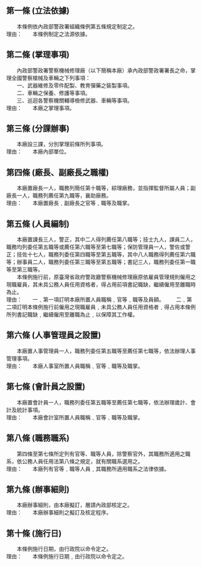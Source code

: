 第一條 (立法依據)
-----------------
　　本條例依內政部警政署組織條例第五條規定制定之。  
理由：　　本條例制定之法源依據。

第二條 (掌理事項)
-----------------
　　內政部警政署警察機械修理廠（以下簡稱本廠）承內政部警政署署長之命，掌理全國警察槍械及車輛之下列事項：  
　　一、武器維修及零件配製、教育彈藥之裝製事項。  
　　二、車輛之保養、修護等事項。  
　　三、巡迴各警察機關輔導檢修武器、車輛等事項。  
理由：　　本廠之掌理事項。

第三條 (分課辦事)
-----------------
　　本廠設三課，分別掌理前條所列事項。  
理由：　　本廠內部單位。

第四條 (廠長、副廠長之職權)
---------------------------
　　本廠置廠長一人，職務列簡任第十職等，綜理廠務，並指揮監督所屬人員；副廠長一人，職務列薦任第九職等，襄助廠務。  
理由：　　本廠置廠長﹑副廠長之官等﹑職等及職掌。

第五條 (人員編制)
-----------------
　　本廠置課長三人，警正，其中二人得列薦任第八職等；技士九人，課員二人，職務均列委任第五職等或薦任第六職等至第七職等；保防管理員一人，警佐或警正；技佐十七人，職務列委任第四職等至第五職等，其中八人職務得列薦任第六職等；辦事員二人，職務列委任第三職等至第五職等；書記三人，職務列委任第一職等至第三職等。  
　　本條例施行前，原臺灣省政府警政廳警察機械修理廠原依雇員管理規則僱用之現職雇員，其未具公務人員任用資格者，得占用前項書記職缺，繼續僱用至離職時為止。  
理由：　　一﹑第一項訂明本廠所置人員職稱﹑官等﹑職等及員額。
　　二﹑第二項訂明本條例施行前僱用之現職雇員﹐未具公務人員任用資格者﹐得占用本條例所列書記職缺﹐繼續僱用至離職為止﹐以保障其工作權。

第六條 (人事管理員之設置)
-------------------------
　　本廠置人事管理員一人，職務列委任第五職等至薦任第七職等，依法辦理人事管理事項。  
理由：　　本廠人事室所置人員職稱﹑官等﹑職等及職掌。

第七條 (會計員之設置)
---------------------
　　本廠置會計員一人，職務列委任第五職等至薦任第七職等，依法辦理歲計、會計及統計事項。  
理由：　　本廠會計室所置人員職稱﹑官等﹑職等及職掌。

第八條 (職務職系)
-----------------
　　第四條至第七條所定列有官等、職等人員，除警察官外，其職務所適用之職系，依公務人員任用法第八條之規定，就有關職系選用之。  
理由：　　本廠列有官等﹑職等人員﹐其職務所適用職系之法律依據。

第九條 (辦事細則)
-----------------
　　本廠辦事細則，由本廠擬訂，層請內政部核定之。  
理由：　　本廠辦事細則之擬訂及核定程序。

第十條 (施行日)
---------------
　　本條例施行日期，由行政院以命令定之。  
理由：　　本條例施行日期﹐由行政院以命令定之。